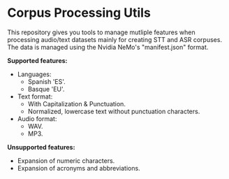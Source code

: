 # Corpus Processing Utils
This repository gives you tools to manage mutliple features when processing audio/text datasets mainly for creating STT and ASR corpuses.
The data is managed using the Nvidia NeMo's "manifest.json" format.

**Supported features:**
- Languages:
  - Spanish 'ES'.
  - Basque 'EU'.
- Text format:
  - With Capitalization & Punctuation.
  - Normalized, lowercase text without punctuation characters.
- Audio format:
  - WAV.
  - MP3.

**Unsupported features:**
- Expansion of numeric characters.
- Expansion of acronyms and abbreviations.

